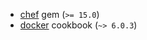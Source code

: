 
- [chef][1] gem (`>= 15.0`)
- [docker][2] cookbook (`~> 6.0.3`)


[1]: https://rubygems.org/gems/chef
[2]: https://supermarket.chef.io/cookbooks/docker